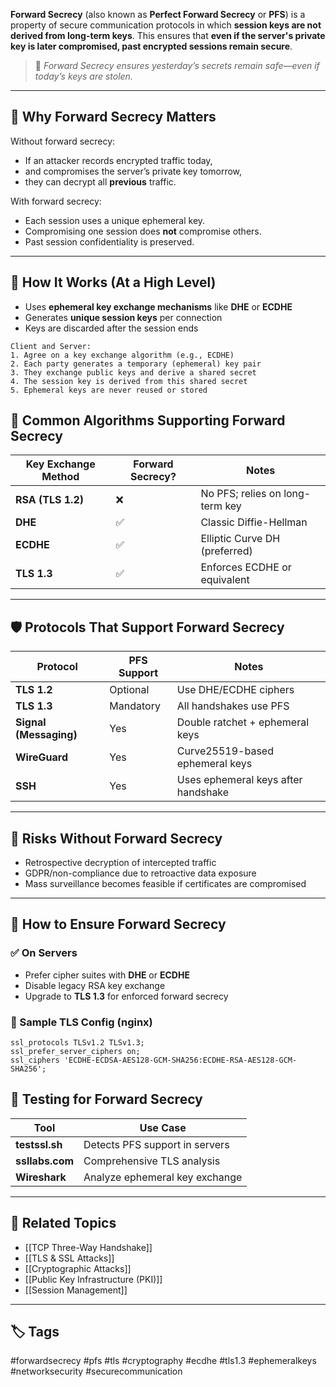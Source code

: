 **Forward Secrecy** (also known as **Perfect Forward Secrecy** or **PFS**) is a property of secure communication protocols in which **session keys are not derived from long-term keys**. This ensures that **even if the server's private key is later compromised, past encrypted sessions remain secure**.

> 🧠 *Forward Secrecy ensures yesterday’s secrets remain safe—even if today’s keys are stolen.*

---

## 🎯 Why Forward Secrecy Matters

Without forward secrecy:
- If an attacker records encrypted traffic today,
- and compromises the server’s private key tomorrow,
- they can decrypt all **previous** traffic.

With forward secrecy:
- Each session uses a unique ephemeral key.
- Compromising one session does **not** compromise others.
- Past session confidentiality is preserved.

---

## 🔄 How It Works (At a High Level)

- Uses **ephemeral key exchange mechanisms** like **DHE** or **ECDHE**
- Generates **unique session keys** per connection
- Keys are discarded after the session ends

```plaintext
Client and Server:
1. Agree on a key exchange algorithm (e.g., ECDHE)
2. Each party generates a temporary (ephemeral) key pair
3. They exchange public keys and derive a shared secret
4. The session key is derived from this shared secret
5. Ephemeral keys are never reused or stored
```

## 📜 Common Algorithms Supporting Forward Secrecy

|Key Exchange Method|Forward Secrecy?|Notes|
|---|---|---|
|**RSA (TLS 1.2)**|❌|No PFS; relies on long-term key|
|**DHE**|✅|Classic Diffie-Hellman|
|**ECDHE**|✅|Elliptic Curve DH (preferred)|
|**TLS 1.3**|✅|Enforces ECDHE or equivalent|

---

## 🛡 Protocols That Support Forward Secrecy

|Protocol|PFS Support|Notes|
|---|---|---|
|**TLS 1.2**|Optional|Use DHE/ECDHE ciphers|
|**TLS 1.3**|Mandatory|All handshakes use PFS|
|**Signal (Messaging)**|Yes|Double ratchet + ephemeral keys|
|**WireGuard**|Yes|Curve25519-based ephemeral keys|
|**SSH**|Yes|Uses ephemeral keys after handshake|

---

## 🚫 Risks Without Forward Secrecy

- Retrospective decryption of intercepted traffic
- GDPR/non-compliance due to retroactive data exposure
- Mass surveillance becomes feasible if certificates are compromised

---

## 🧰 How to Ensure Forward Secrecy

### ✅ On Servers

- Prefer cipher suites with **DHE** or **ECDHE**
- Disable legacy RSA key exchange
- Upgrade to **TLS 1.3** for enforced forward secrecy

### 🔧 Sample TLS Config (nginx)

```
ssl_protocols TLSv1.2 TLSv1.3;
ssl_prefer_server_ciphers on;
ssl_ciphers 'ECDHE-ECDSA-AES128-GCM-SHA256:ECDHE-RSA-AES128-GCM-SHA256';
```

## 🧪 Testing for Forward Secrecy

|Tool|Use Case|
|---|---|
|**testssl.sh**|Detects PFS support in servers|
|**ssllabs.com**|Comprehensive TLS analysis|
|**Wireshark**|Analyze ephemeral key exchange|

---

## 🧩 Related Topics

- [[TCP Three-Way Handshake]]
- [[TLS & SSL Attacks]]
- [[Cryptographic Attacks]]
- [[Public Key Infrastructure (PKI)]]
- [[Session Management]]

---

## 🏷 Tags

#forwardsecrecy #pfs #tls #cryptography #ecdhe #tls1.3 #ephemeralkeys #networksecurity #securecommunication